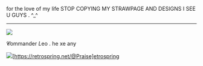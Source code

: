 for the love of my life STOP COPYING MY STRAWPAGE AND DESIGNS I SEE U GUYS . ^_^

***

![](https://files.catbox.moe/djvavv.png) 

𝓒ommander *L*eo . he xe any 


![](https://files.catbox.moe/wkln6h.png)[https://retrospring.net/@Praise]etrospring


